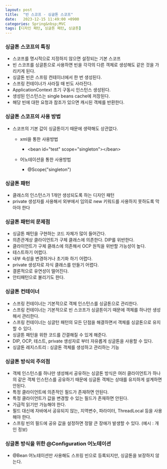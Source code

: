 ```yaml
---
layout: post
title:  "빈 스코프 - 싱글톤 스코프"
date:   2023-12-15 11:49:00 +0900
categories: Spring&nbsp;MVC
tags: [디자인 패턴, 싱글톤 패턴, 싱글톤]
---
```


### 싱글톤 스코프의 특징

- 스코프를 명시적으로 지정하지 않으면 설정되는 기본 스코프
- 빈 스코프를 싱글톤으로 사용하면 빈을 각각의 다른 객체로 생성해도 같은 것을 가리키게 된다.
- 싱글톤 빈은 스프링 컨테이너에서 한 번 생성된다.
- 스프링 컨테이너가 사라질 때 빈도 사라진다.
- ApplicationContext 초기 구동시 인스턴스 생성된다.
- 생성된 인스턴스는 single beans cache에 저장된다.
- 해당 빈에 대한 요청과 참조가 있으면 캐시된 객체를 반환한다.

### 싱글톤 스코프의 사용 방법

- 스코프의 기본 값이 싱글톤이기 때문에 생략해도 상관없다.
    - xml을 통한 사용방법
        - &lt;bean id="test" scope="singleton">&lt;/bean>

    - 어노테이션을 통한 사용방법
        - @Scope("singleton")
            
### 싱글톤 패턴

- 클래스의 인스턴스가 1개만 생성되도록 하는 디자인 패턴
- private 생성자를 사용해서 외부에서 임의로 new 키워드를 사용하지 못하도록 막아야 한다

### 싱글톤 패턴의 문제점

- 싱글톤 패턴을 구현하는 코드 자체가 많이 들어간다.
- 의존관계상 클라이언트가 구체 클래스에 의존한다. DIP를 위반한다.
- 클라이언트가 구체 클래스에 의존해서 OCP 원칙을 위반할 가능성이 높다.
- 테스트하기 어렵다.
- 내부 속성을 변경하거나 초기화 하기 어렵다.
- private 생성자로 자식 클래스를 만들기 어렵다.
- 결론적으로 유연성이 떨어진다.
- 안티패턴으로 불리기도 한다.

### 싱글톤 컨테이너

- 스프링 컨테이너는 기본적으로 객체 인스턴스를 싱글톤으로 관리한다.
- 스프링 컨테이너는 기본적으로 빈 스코프가 싱글톤이기 때문에 객체를 하나만 생성해서 관리한다.
- 스프링 컨테이너는 싱글턴 패턴의 모든 단점을 해결하면서 객체를 싱글톤으로 유지할 수 있다.
- 싱글톤 패턴을 위한 코드를 간결해질 수 있게 해준다.
- DIP, OCP, 테스트, private 생성자로 부터 자유롭게 싱글톤을 사용할 수 있다.
- 싱글톤 레지스트리 : 싱글톤 객체를 생성하고 관리하는 기능

### 싱글톤 방식의 주의점

- 객체 인스턴스를 하나만 생성해서 공유하는 싱글톤 방식은 여러 클라이언트가 하나의 같은 객체 인스턴스를 공유하기 때문에
싱글톤 객체는 상태를 유지하게 설계하면 안된다.
- 특정 클라이언트에 의존적인 필드가 존재하면 안된다.
- 특정 클라이언트가 값을 변경할 수 있는 필드가 존재하면 안된다.
- 가급적 읽기만 가능해야 한다.
- 필드 대신에 자바에서 공유되지 않는, 지역변수, 파라미터, ThreadLocal 등을 사용해야 한다.
- 스프링 빈의 필드에 공유 값을 설정하면 정말 큰 장애가 발생할 수 있다. (예시 : 개인 정보)

### 싱글톤 방식을 위한 @Configuration 어노테이션

- @Bean 어노테이션만 사용해도 스프링 빈으로 등록되지만, 싱글톤을 보장하지 않는다.